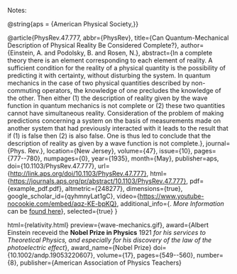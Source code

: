 Notes:

@string{aps = {American Physical Society,}}

@article{PhysRev.47.777,
  abbr={PhysRev},
  title={Can Quantum-Mechanical Description of Physical Reality Be Considered Complete?},
  author={Einstein, A. and Podolsky, B. and Rosen, N.},
  abstract={In a complete theory there is an element corresponding to each element of reality. A sufficient condition for the reality of a physical quantity is the possibility of predicting it with certainty, without disturbing the system. In quantum mechanics in the case of two physical quantities described by non-commuting operators, the knowledge of one precludes the knowledge of the other. Then either (1) the description of reality given by the wave function in quantum mechanics is not complete or (2) these two quantities cannot have simultaneous reality. Consideration of the problem of making predictions concerning a system on the basis of measurements made on another system that had previously interacted with it leads to the result that if (1) is false then (2) is also false. One is thus led to conclude that the description of reality as given by a wave function is not complete.},
  journal={Phys. Rev.},
  location={New Jersey},
  volume={47},
  issue={10},
  pages={777--780},
  numpages={0},
  year={1935},
  month={May},
  publisher=aps,
  doi={10.1103/PhysRev.47.777},
  url={http://link.aps.org/doi/10.1103/PhysRev.47.777},
  html={https://journals.aps.org/pr/abstract/10.1103/PhysRev.47.777},
  pdf={example_pdf.pdf},
  altmetric={248277},
  dimensions={true},
  google_scholar_id={qyhmnyLat1gC},
  video={https://www.youtube-nocookie.com/embed/aqz-KE-bpKQ},
  additional_info={. *More Information* can be [found here](https://github.com/alshedivat/al-folio/)},
  selected={true}
}


html={relativity.html}
preview={wave-mechanics.gif},
award={Albert Einstein receveid the **Nobel Prize in Physics** 1921 *for his services to Theoretical Physics, and especially for his discovery of the law of the photoelectric effect*},
award_name={Nobel Prize}
doi={10.1002/andp.19053220607},
volume={17},
pages={549--560},
number={8},
publisher={American Association of Physics Teachers}